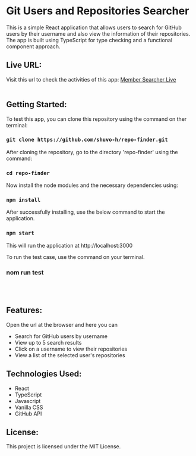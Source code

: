 # Git Users and Repositories Searcher

This is a simple React application that allows users to search for GitHub users by their username and also view the information of their repositories. The app is built using TypeScript for type checking and a functional component approach.

## Live URL:
Visit this url to check the activities of this app: [Member Searcher Live](https://example.com) 
<br/>
<br/>
## Getting Started:
To test this app, you can clone this repository using the command on ther terminal:
### `git clone https://github.com/shuvo-h/repo-finder.git`
After cloning the repository, go to the directory 'repo-finder' using the command:
### `cd repo-finder`

Now install the node modules and the necessary dependencies using:
### `npm install`
After successfully installing, use the below command to start the application.
### `npm start`
This will run the application at http://localhost:3000

To run the test case, use the command on your terminal.
### nom run test

<br/>
<br/>

## Features:
Open the url at the browser and here you can
- Search for GitHub users by username
- View up to 5 search results
- Click on a username to view their repositories
- View a list of the selected user's repositories

## Technologies Used:
- React
- TypeScript
- Javascript
- Vanilla CSS
- GitHub API


## License:

This project is licensed under the MIT License.
